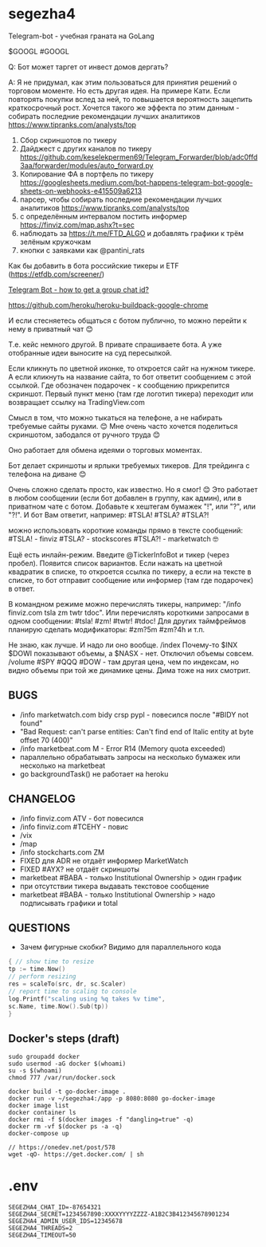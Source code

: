 # segezha4

Telegram-bot - учебная граната на GoLang

$GOOGL #GOOGL

Q: Бот может таргет от инвест домов дергать?

A: Я не придумал, как этим пользоваться для принятия решений о торговом моменте. Но есть другая идея. На примере Кати. Если повторять покупки вслед за ней, то повышается вероятность зацепить краткосрочный рост. Хочется такого же эффекта по этим данным - собирать последние рекомендации лучших аналитиков https://www.tipranks.com/analysts/top

1. Сбор скриншотов по тикеру
2. Дайджест с других каналов по тикеру https://github.com/keselekpermen69/Telegram_Forwarder/blob/adc0ffd3aa/forwarder/modules/auto_forward.py
3. Копирование ФА в портфель по тикеру https://googlesheets.medium.com/bot-happens-telegram-bot-google-sheets-on-webhooks-e415509a6213
4. парсер, чтобы собирать последние рекомендации лучших аналитиков https://www.tipranks.com/analysts/top
5. с определённым интервалом постить информер https://finviz.com/map.ashx?t=sec
6. наблюдать за https://t.me/FTD_ALGO и добавлять графики к трём зелёным кружочкам
7. кнопки с заявками как @pantini_rats

Как бы добавить в бота российские тикеры и ETF (https://etfdb.com/screener/)

[Telegram Bot - how to get a group chat id?](https://stackoverflow.com/questions/32423837/telegram-bot-how-to-get-a-group-chat-id)

https://github.com/heroku/heroku-buildpack-google-chrome

И если стесняетесь общаться с ботом публично, то можно перейти к нему в приватный чат 😊

Т.е. кейс немного другой. В привате спрашиваете бота. А уже отобранные идеи выносите на суд пересылкой.

Если кликнуть по цветной иконке, то откроется сайт на нужном тикере. А если кликнуть на название сайта, то бот ответит сообщением с этой ссылкой. Где обозначен подарочек - к сообщению прикрепится скриншот.
Первый пункт меню (там где логотип тикера) переходит или возвращает ссылку на TradingView.com

Смысл в том, что можно тыкаться на телефоне, а не набирать требуемые сайты руками. 😊
Мне очень часто хочется поделиться скриншотом, забодался от ручного труда 😊

Оно работает для обмена идеями о торговых моментах.

Бот делает скриншоты и ярлыки требуемых тикеров. Для трейдинга с телефона на диване 😊

Очень сложно сделать просто, как известно. Но я смог! 😊 Это работает в любом сообщении (если бот добавлен в группу, как админ), или в приватном чате с ботом. Добавьте к хештегам бумажек "!", или "?", или "?!". И бот Вам ответит, например: #TSLA! #TSLA? #TSLA?!

можно использовать короткие команды прямо в тексте сообщений: #TSLA! - finviz #TSLA? - stockscores #TSLA?! - marketwatch 🤓

Ещё есть инлайн-режим. Введите @TickerInfoBot и тикер (через пробел). Появится список вариантов. Если нажать на цветной квадратик в списке, то откроется ссылка по тикеру, а если на тексте в списке, то бот отправит сообщение или информер (там где подарочек) в ответ.

В командном режиме можно перечислять тикеры, например: "/info finviz.com tsla zm twtr tdoc". Или перечислять короткими запросами в одном сообщении: #tsla! #zm! #twtr! #tdoc! Для других таймфреймов планирую сделать модификаторы: #zm?5m #zm?4h и т.п.

Не знаю, как лучше. И надо ли оно вообще.
/index Почему-то $INX $DOWI показывают объемы, а $NASX - нет. Отключил объемы совсем.
/volume \#SPY \#QQQ \#DOW - там другая цена, чем по индексам, но видно объемы при той же динамике цены. Дима тоже на них смотрит.

## BUGS

- /info marketwatch.com bidy crsp pypl - повесился после "#BIDY not found"
- "Bad Request: can't parse entities: Can't find end of Italic entity at byte offset 70 (400)"
- /info marketbeat.com M - Error R14 (Memory quota exceeded)
- параллельно обрабатывать запросы на несколько бумажек или несколько на marketbeat
- go backgroundTask() не работает на heroku

## CHANGELOG

- /info finviz.com ATV - бот повесился
- /info finviz.com #TCEHY - повис
- /vix
- /map
- /info stockcharts.com ZM
- FIXED для ADR не отдаёт информер MarketWatch
- FIXED \#AYX? не отдаёт скриншоты
- marketbeat #BABA - только Institutional Ownership > один график
- при отсутствии тикера выдавать текстовое сообщение
- marketbeat #BABA - только Institutional Ownership > надо подписывать графики и total

## QUESTIONS

- Зачем фигурные скобки? Видимо для параллельного кода

```go
{ // show time to resize
tp := time.Now()
// perform resizing
res = scaleTo(src, dr, sc.Scaler)
// report time to scaling to console
log.Printf("scaling using %q takes %v time",
sc.Name, time.Now().Sub(tp))
}
```

## Docker's steps (draft)

```
sudo groupadd docker
sudo usermod -aG docker $(whoami)
su -s $(whoami)
chmod 777 /var/run/docker.sock

docker build -t go-docker-image .
docker run -v ~/segezha4:/app -p 8080:8080 go-docker-image
docker image list
docker container ls
docker rmi -f $(docker images -f "dangling=true" -q)
docker rm -vf $(docker ps -a -q)
docker-compose up

// https://onedev.net/post/578
wget -qO- https://get.docker.com/ | sh
```

# .env

```
SEGEZHA4_CHAT_ID=-87654321
SEGEZHA4_SECRET=1234567890:XXXXYYYYZZZZ-A1B2C3B412345678901234
SEGEZHA4_ADMIN_USER_IDS=12345678
SEGEZHA4_THREADS=2
SEGEZHA4_TIMEOUT=50
```
